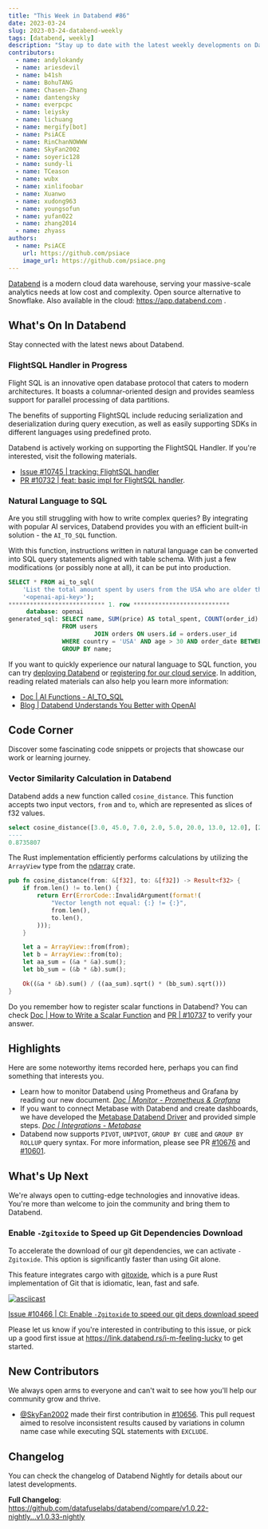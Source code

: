 ```yaml
---
title: "This Week in Databend #86"
date: 2023-03-24
slug: 2023-03-24-databend-weekly
tags: [databend, weekly]
description: "Stay up to date with the latest weekly developments on Databend!"
contributors:
  - name: andylokandy
  - name: ariesdevil
  - name: b41sh
  - name: BohuTANG
  - name: Chasen-Zhang
  - name: dantengsky
  - name: everpcpc
  - name: leiysky
  - name: lichuang
  - name: mergify[bot]
  - name: PsiACE
  - name: RinChanNOWWW
  - name: SkyFan2002
  - name: soyeric128
  - name: sundy-li
  - name: TCeason
  - name: wubx
  - name: xinlifoobar
  - name: Xuanwo
  - name: xudong963
  - name: youngsofun
  - name: yufan022
  - name: zhang2014
  - name: zhyass
authors:
  - name: PsiACE
    url: https://github.com/psiace
    image_url: https://github.com/psiace.png
---
```


[Databend](https://github.com/datafuselabs/databend) is a modern cloud data warehouse, serving your massive-scale analytics needs at low cost and complexity. Open source alternative to Snowflake. Also available in the cloud: <https://app.databend.com> .

## What's On In Databend

Stay connected with the latest news about Databend.

### FlightSQL Handler in Progress

Flight SQL is an innovative open database protocol that caters to modern architectures. It boasts a columnar-oriented design and provides seamless support for parallel processing of data partitions.

The benefits of supporting FlightSQL include reducing serialization and deserialization during query execution, as well as easily supporting SDKs in different languages using predefined proto.

Databend is actively working on supporting the FlightSQL Handler. If you're interested, visit the following materials.

- [Issue #10745 | tracking: FlightSQL handler](https://github.com/datafuselabs/databend/issues/10745)
- [PR #10732 | feat: basic impl for FlightSQL handler](https://github.com/datafuselabs/databend/pull/10732).

### Natural Language to SQL

Are you still struggling with how to write complex queries? By integrating with popular AI services, Databend provides you with an efficient built-in solution - the `AI_TO_SQL` function.

With this function, instructions written in natural language can be converted into SQL query statements aligned with table schema. With just a few modifications (or possibly none at all), it can be put into production.

```sql
SELECT * FROM ai_to_sql(
    'List the total amount spent by users from the USA who are older than 30 years, grouped by their names, along with the number of orders they made in 2022',
    '<openai-api-key>');
*************************** 1. row ***************************
     database: openai
generated_sql: SELECT name, SUM(price) AS total_spent, COUNT(order_id) AS total_orders
               FROM users
                        JOIN orders ON users.id = orders.user_id
               WHERE country = 'USA' AND age > 30 AND order_date BETWEEN '2022-01-01' AND '2022-12-31'
               GROUP BY name;
```

If you want to quickly experience our natural language to SQL function, you can try [deploying Databend](https://databend.rs/doc/deploy) or [registering for our cloud service](https://app.databend.com/). In addition, reading related materials can also help you learn more information:

- [Doc | AI Functions - AI_TO_SQL](https://databend.rs/doc/sql-functions/ai-functions/ai-to-sql)
- [Blog | Databend Understands You Better with OpenAI](https://databend.rs/blog/ai2sql)

## Code Corner

Discover some fascinating code snippets or projects that showcase our work or learning journey.

### Vector Similarity Calculation in Databend

Databend adds a new function called `cosine_distance`. This function accepts two input vectors, `from` and `to`, which are represented as slices of f32 values.

```sql
select cosine_distance([3.0, 45.0, 7.0, 2.0, 5.0, 20.0, 13.0, 12.0], [2.0, 54.0, 13.0, 15.0, 22.0, 34.0, 50.0, 1.0]) as sim
----
0.8735807
```

The Rust implementation efficiently performs calculations by utilizing the `ArrayView` type from the [ndarray](https://crates.io/crates/ndarray) crate.

```rust
pub fn cosine_distance(from: &[f32], to: &[f32]) -> Result<f32> {
    if from.len() != to.len() {
        return Err(ErrorCode::InvalidArgument(format!(
            "Vector length not equal: {:} != {:}",
            from.len(),
            to.len(),
        )));
    }

    let a = ArrayView::from(from);
    let b = ArrayView::from(to);
    let aa_sum = (&a * &a).sum();
    let bb_sum = (&b * &b).sum();

    Ok((&a * &b).sum() / ((aa_sum).sqrt() * (bb_sum).sqrt()))
}
```

Do you remember how to register scalar functions in Databend? You can check [Doc | How to Write a Scalar Function](https://databend.rs/doc/contributing/how-to-write-scalar-functions) and [PR | #10737](https://github.com/datafuselabs/databend/pull/10737) to verify your answer.

## Highlights

Here are some noteworthy items recorded here, perhaps you can find something that interests you.

- Learn how to monitor Databend using Prometheus and Grafana by reading our new document. *[Doc | Monitor - Prometheus & Grafana](https://databend.rs/doc/monitor/prometheus-and-granafa)*
- If you want to connect Metabase with Databend and create dashboards, we have developed the [Metabase Databend Driver](https://github.com/databendcloud/metabase-databend-driver/releases/latest) and provided simple steps. *[Doc | Integrations - Metabase](https://databend.rs/doc/integrations/gui-tool/metabase)*
- Databend now supports `PIVOT`, `UNPIVOT`, `GROUP BY CUBE` and `GROUP BY ROLLUP` query syntax. For more information, please see PR [#10676](https://github.com/datafuselabs/databend/pull/10676) and [#10601](https://github.com/datafuselabs/databend/pull/10601).

## What's Up Next

We're always open to cutting-edge technologies and innovative ideas. You're more than welcome to join the community and bring them to Databend.

### Enable `-Zgitoxide` to Speed up Git Dependencies Download

To accelerate the download of our git dependencies, we can activate `-Zgitoxide`. This option is significantly faster than using Git alone.

This feature integrates cargo with [gitoxide](https://github.com/Byron/gitoxide), which is a pure Rust implementation of Git that is idiomatic, lean, fast and safe.

[![asciicast](https://asciinema.org/a/542159.svg)](https://asciinema.org/a/542159)

[Issue #10466 | CI: Enable `-Zgitoxide` to speed our git deps download speed](https://github.com/datafuselabs/databend/issues/10466)

Please let us know if you're interested in contributing to this issue, or pick up a good first issue at <https://link.databend.rs/i-m-feeling-lucky> to get started.

## New Contributors

We always open arms to everyone and can't wait to see how you'll help our community grow and thrive.

- [@SkyFan2002](https://github.com/SkyFan2002) made their first contribution in [#10656](https://github.com/datafuselabs/databend/pull/10656). This pull request aimed to resolve inconsistent results caused by variations in column name case while executing SQL statements with `EXCLUDE`.

## Changelog

You can check the changelog of Databend Nightly for details about our latest developments.

**Full Changelog**: <https://github.com/datafuselabs/databend/compare/v1.0.22-nightly...v1.0.33-nightly>

